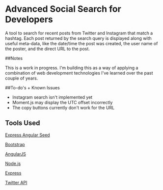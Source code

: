 # Advanced Social Search for Developers 

A tool to search for recent posts from Twitter and Instagram that match a hashtag. Each post returned by the search query is displayed along with useful meta-data, like the date/time the post was created, the user name of the poster, and the direct URL to the post.

##Notes

This is a work in progress. I'm building this as a way of applying a combination of web development technologies I've learned over the past couple of years.

##To-do's + Known Issues

- Instagram search isn't implemented yet
- Moment.js may display the UTC offset incorrectly
- The copy buttons currently don't work for the URL 

## Tools Used

[Express Angular Seed](https://github.com/ganarajpr/express-angular)

[Bootstrap](http://getbootstrap.com/)

[AngularJS](https://angularjs.org/)

[Node.js](https://nodejs.org)

[Express](http://expressjs.com/)

[Twitter API](https://dev.twitter.com)

